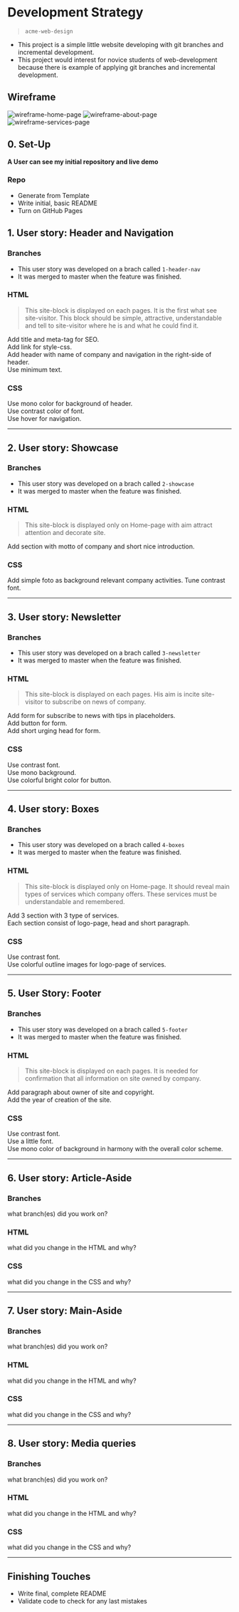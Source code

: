 # Development Strategy

> `acme-web-design`

- This project is a simple little website developing with git branches and incremental development.
- This project would interest for novice students of web-development because there is example of applying git branches and incremental development.

## Wireframe

![wireframe-home-page](./wireframes/Home-page.png)
![wireframe-about-page](./wireframes/About-page.png)
![wireframe-services-page](./wireframes/Services-page.png)


## 0. Set-Up

__A User can see my initial repository and live demo__

### Repo

- Generate from Template
- Write initial, basic README
- Turn on GitHub Pages

## 1. User story: Header and Navigation

### Branches

- This user story was developed on a brach called `1-header-nav`
- It was merged to master when the feature was finished.

### HTML

> This site-block is displayed on each pages. It is the first what see site-visitor. This block should be simple, attractive, understandable and tell to site-visitor where he is and what he could find it.

Add title and meta-tag for SEO.  
Add link for style-css.  
Add header with name of company and navigation in the right-side of header.  
Use minimum text.

### CSS

Use mono color for background of header.   
Use contrast color of font.  
Use hover for navigation.

----

## 2. User story: Showcase

### Branches

- This user story was developed on a brach called `2-showcase`
- It was merged to master when the feature was finished.

### HTML

> This site-block is displayed only on Home-page with aim attract attention and decorate site.

Add section with motto of company and short nice introduction.

### CSS

Add simple foto as background relevant company activities.
Tune contrast font.

----

## 3. User story: Newsletter

### Branches

- This user story was developed on a brach called `3-newsletter`
- It was merged to master when the feature was finished.

### HTML

> This site-block is displayed on each pages. His aim is incite site-visitor to subscribe on news of company.

Add form for subscribe to news with tips in placeholders.   
Add button for form.   
Add short urging head for form.

### CSS

Use contrast font.  
Use mono background.  
Use colorful bright color for button.    

----

## 4. User story: Boxes

### Branches

- This user story was developed on a brach called `4-boxes`
- It was merged to master when the feature was finished.

### HTML

> This site-block is displayed only on Home-page. It should reveal main types of services which company offers. These services must be understandable and remembered.

Add 3 section with 3 type of services.  
Each section consist of logo-page, head and short paragraph.

### CSS

Use contrast font.  
Use colorful outline images for logo-page of services.

----

## 5. User Story: Footer

### Branches

- This user story was developed on a brach called `5-footer`
- It was merged to master when the feature was finished.

### HTML

> This site-block is displayed on each pages. It is needed for confirmation that all information on site owned by company.

Add paragraph about owner of site and copyright.  
Add the year of creation of the site.  

### CSS

Use contrast font.  
Use a little font.  
Use mono color of background in harmony with the overall color scheme.  

----

## 6. User story: Article-Aside

### Branches

what branch(es) did you work on?

### HTML

what did you change in the HTML and why?

### CSS

what did you change in the CSS and why?

----

## 7. User story: Main-Aside

### Branches

what branch(es) did you work on?

### HTML

what did you change in the HTML and why?

### CSS

what did you change in the CSS and why?

----

## 8. User story: Media queries

### Branches

what branch(es) did you work on?

### HTML

what did you change in the HTML and why?

### CSS

what did you change in the CSS and why?

----

## Finishing Touches

- Write final, complete README
- Validate code to check for any last mistakes

